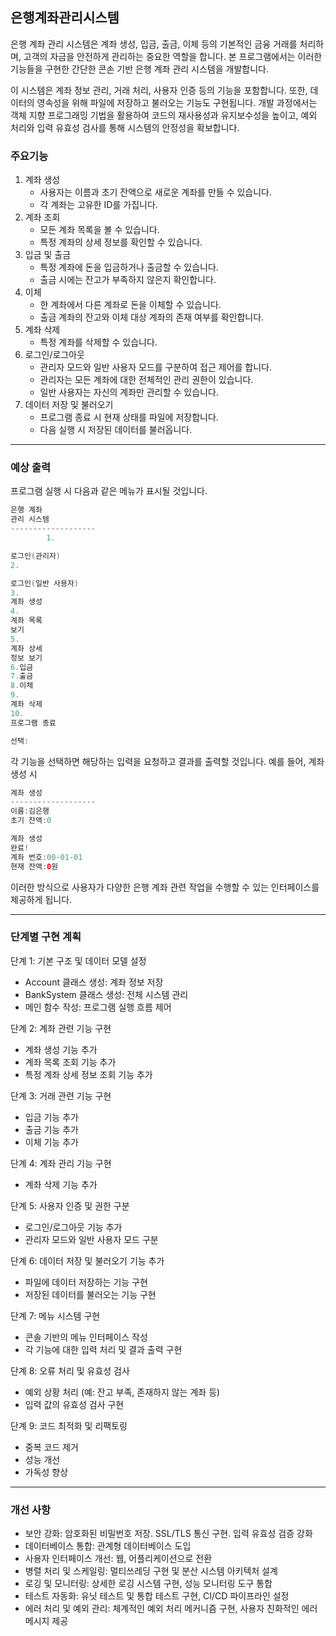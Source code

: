 ## 은행계좌관리시스템

은행 계좌 관리 시스템은 계좌 생성, 입금, 출금, 이체 등의 기본적인 금융 거래를 처리하며,
고객의 자금을 안전하게 관리하는 중요한 역할을 합니다.
본 프로그램에서는 이러한 기능들을 구현한 간단한 콘손 기반 은행 계좌 관리 시스템을 개발합니다.

이 시스템은 계좌 정보 관리, 거래 처리, 사용자 인증 등의 기능을 포함합니다.
또한, 데이터의 영속성을 위해 파일에 저장하고 불러오는 기능도 구현됩니다.
개발 과정에서는 객체 지향 프로그래밍 기법을 활용하여 코드의 재사용성과 유지보수성을 높이고,
예외 처리와 입력 유효성 검사를 통해 시스템의 안정성을 확보합니다.

### 주요기능

1. 계좌 생성
    - 사용자는 이름과 초기 잔액으로 새로운 계좌를 만들 수 있습니다.
    - 각 계좌는 고유한 ID를 가집니다.
2. 계좌 조회
    - 모든 계좌 목록을 볼 수 있습니다.
    - 특정 계좌의 상세 정보를 확인할 수 있습니다.
3. 입금 및 출금
    - 특정 계좌에 돈을 입금하거나 출금할 수 있습니다.
    - 출금 시에는 잔고가 부족하지 않은지 확인합니다.
4. 이체
    - 한 계좌에서 다른 계좌로 돈을 이체할 수 있습니다.
    - 출금 계좌의 잔고와 이체 대상 계좌의 존재 여부를 확인합니다.
5. 계좌 삭제
    - 특정 계좌를 삭제할 수 있습니다.
6. 로그인/로그아웃
    - 관리자 모드와 일반 사용자 모드를 구분하여 접근 제어를 합니다.
    - 관리자는 모든 계좌에 대한 전체적인 관리 권한이 있습니다.
    - 일반 사용자는 자신의 계좌만 관리할 수 있습니다.
7. 데이터 저장 및 불러오기
    - 프로그램 종료 시 현재 상태를 파일에 저장합니다.
    - 다음 실행 시 저장된 데이터를 불러옵니다.

---

### 예상 출력

프로그램 실행 시 다음과 같은 메뉴가 표시될 것입니다.

```java
은행 계좌
관리 시스템
-------------------
        1.

로그인(관리자)
2.

로그인(일반 사용자)
3.
계좌 생성
4.
계좌 목록
보기
5.
계좌 상세
정보 보기
6.입금
7.출금
8.이체
9.
계좌 삭제
10.
프로그램 종료

선택: 
```

각 기능을 선택하면 해당하는 입력을 요청하고 결과를 출력할 것입니다. 예를 들어, 계좌 생성 시

```java
계좌 생성
-------------------
이름:김은행
초기 잔액:0

계좌 생성
완료!
계좌 번호:00-01-01
현재 잔액:0원
```

이러한 방식으로 사용자가 다양한 은행 계좌 관련 작업을 수행할 수 있는 인터페이스를 제공하게 됩니다.

---

### 단계별 구현 계획

단계 1: 기본 구조 및 데이터 모델 설정

- Account 클래스 생성: 계좌 정보 저장
- BankSystem 클래스 생성: 전체 시스템 관리
- 메인 함수 작성: 프로그램 실행 흐름 제어

단계 2: 계좌 관련 기능 구현

- 계좌 생성 기능 추가
- 계좌 목록 조회 기능 추가
- 특정 계좌 상세 정보 조회 기능 추가

단계 3: 거래 관련 기능 구현

- 입금 기능 추가
- 출금 기능 추가
- 이체 기능 추가

단계 4: 계좌 관리 기능 구현

- 계좌 삭제 기능 추가

단계 5: 사용자 인증 및 권한 구분

- 로그인/로그아웃 기능 추가
- 관리자 모드와 일반 사용자 모드 구분

단계 6: 데이터 저장 및 불러오기 기능 추가

- 파일에 데이터 저장하는 기능 구현
- 저장된 데이터를 불러오는 기능 구현

단계 7: 메뉴 시스템 구현

- 콘솔 기반의 메뉴 인터페이스 작성
- 각 기능에 대한 입력 처리 및 결과 출력 구현

단계 8: 오류 처리 및 유효성 검사

- 예외 상황 처리 (예: 잔고 부족, 존재하지 않는 계좌 등)
- 입력 값의 유효성 검사 구현

단계 9: 코드 최적화 및 리팩토링

- 중복 코드 제거
- 성능 개선
- 가독성 향상

---

### 개선 사항

- 보안 강화: 암호화된 비밀번호 저장. SSL/TLS 통신 구현. 입력 유효성 검증 강화
- 데이터베이스 통합: 관계형 데이터베이스 도입
- 사용자 인터페이스 개선: 웹, 어플리케이션으로 전환
- 병렬 처리 및 스케일링: 멀티쓰레딩 구현 및 분산 시스템 아키텍처 설계
- 로깅 및 모니터링: 상세한 로깅 시스템 구현, 성능 모니터링 도구 통합
- 테스트 자동화: 유닛 테스트 및 통합 테스트 구현, CI/CD 파이프라인 설정
- 에러 처리 및 예외 관리: 체계적인 예외 처리 메커니즘 구현, 사용자 친화적인 에러 메시지 제공
